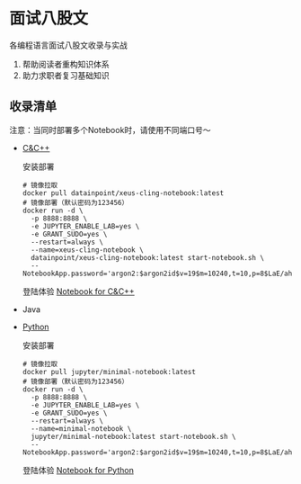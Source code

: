 # 面试八股文

各编程语言面试八股文收录与实战

1. 帮助阅读者重构知识体系
2. 助力求职者复习基础知识

## 收录清单

注意：当同时部署多个Notebook时，请使用不同端口号～

- [C&C++](八股文之C&C++.ipynb)

  安装部署

  ```shell
  # 镜像拉取
  docker pull datainpoint/xeus-cling-notebook:latest
  # 镜像部署（默认密码为123456）
  docker run -d \
    -p 8888:8888 \
    -e JUPYTER_ENABLE_LAB=yes \
    -e GRANT_SUDO=yes \
    --restart=always \
    --name=xeus-cling-notebook \
    datainpoint/xeus-cling-notebook:latest start-notebook.sh \
    --NotebookApp.password='argon2:$argon2id$v=19$m=10240,t=10,p=8$LaE/ahJVX6KHFhkYvwPv9w$BN+q+SBvJlcFn41qEIUq2GMT/TapRZcoiPeJfmvyqdA'
  ```

  登陆体验 [Notebook for C&C++](http://localhost:8888/)

- Java

- [Python](八股文之Python.ipynb)

  安装部署

  ```shell
  # 镜像拉取
  docker pull jupyter/minimal-notebook:latest
  # 镜像部署（默认密码为123456）
  docker run -d \
    -p 8888:8888 \
    -e JUPYTER_ENABLE_LAB=yes \
    -e GRANT_SUDO=yes \
    --restart=always \
    --name=minimal-notebook \
    jupyter/minimal-notebook:latest start-notebook.sh \
    --NotebookApp.password='argon2:$argon2id$v=19$m=10240,t=10,p=8$LaE/ahJVX6KHFhkYvwPv9w$BN+q+SBvJlcFn41qEIUq2GMT/TapRZcoiPeJfmvyqdA'
  ```

  登陆体验 [Notebook for Python](http://localhost:8888/)
